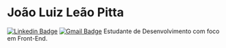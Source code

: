 # João Luiz Leão Pitta
[![Linkedin Badge](https://img.shields.io/badge/-João%20Luiz%20Leão%20Pitta-1188EE?style=flat-square&logo=Linkedin&logoColor=white&link=https://www.linkedin.com/in/jllp/)](https://www.linkedin.com/in/jllp/) [![Gmail Badge](https://img.shields.io/badge/-jleaopitta@gmail.com-1188EE?style=flat-square&logo=Gmail&logoColor=white&link=mailto:jleaopitta@gmail.com)](mailto:jleaopitta@gmail.com)
Estudante de Desenvolvimento com foco em Front-End.
